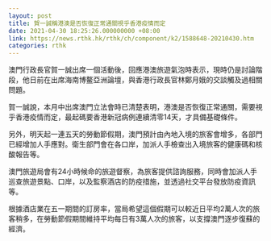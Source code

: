 ```yaml
---
layout: post
title: 賀一誠稱港澳是否恢復正常通關視乎香港疫情而定
date: 2021-04-30 18:25:26.000000000 +08:00
link: https://news.rthk.hk/rthk/ch/component/k2/1588648-20210430.htm
categories: rthk
---
```


澳門行政長官賀一誠出席一個活動後，回應港澳旅遊氣泡時表示，現時仍是討論階段，他日前在出席海南博鳌亞洲論壇，與香港行政長官林鄭月娥的交談觸及過相關問題。

賀一誠說，本月中出席澳門立法會時已清楚表明，港澳是否恢復正常通關，需要視乎香港疫情而定，最起碼要香港新冠病例連續清零14天，才具備基礎條件。

另外，明天起一連五天的勞動節假期，澳門預計由內地入境的旅客會增多，各部門已經增加人手應對。衛生部門會在各口岸，加派人手檢查出入境旅客的健康碼和核酸報告等。

澳門旅遊局會有24小時候命的旅遊督察，為旅客提供諮詢服務，同時會加派人手巡查旅遊景點、口岸，以及監察酒店的防疫措施，並透過社交平台發放防疫資訊等。

根據酒店業在五一期間的訂房率，當局希望這個假期可以較近日平均2萬人次的旅客稍多，在勞動節假期間維持平均每日有3萬人次的旅客，以支撐澳門逐步復蘇的經濟。
